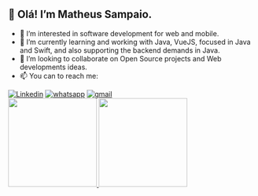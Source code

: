 ## 👋 Olá! I’m Matheus Sampaio.
- 👀 I’m interested in software development for web and mobile.
- 🌱 I’m currently learning and working with Java, VueJS, focused in Java and Swift, and also supporting the backend demands in Java.
- 💞️ I’m looking to collaborate on Open Source projects and Web developments ideas.
- 📫 You can to reach me:

<div>
<a href="https://www.linkedin.com/in/sampaiotech/" target="_blank"><img src="https://img.shields.io/badge/LinkedIn-0077B5?style=for-the-badge&amp;logo=linkedin&amp;logoColor=white" style="max-width: 100%;" alt="Linkedin"></a> <a href="https://api.whatsapp.com/send?phone=5515981777690" target="_blank"><img src="https://img.shields.io/badge/WhatsApp-25D366?style=for-the-badge&logo=whatsapp&logoColor=white" alt="whatsapp"></a> <a href="mailto:matheuslemos98@gmail.com?subject=Contato via GitHub" target="_blank"><img src="https://img.shields.io/badge/Gmail-D14836?style=for-the-badge&logo=gmail&logoColor=white" alt="gmail"></a><br>
</div>

<div>
<a href="https://github.com/masamps?tab=repositories/">
<img height="180em" src="https://github-readme-stats.vercel.app/api?username=masamps&show_icons=true&theme=merko">
<img height="180em" src="https://github-readme-stats.vercel.app/api/top-langs/?username=masamps&layout=compact&langs_count=16&theme=merko"/>
</div>
